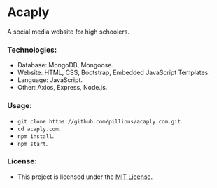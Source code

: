 # Acaply

A social media website for high schoolers.

### Technologies:
- Database: MongoDB, Mongoose.
- Website: HTML, CSS, Bootstrap, Embedded JavaScript Templates.
- Language: JavaScript.
- Other: Axios, Express, Node.js.

### Usage:
- `git clone https://github.com/pillious/acaply.com.git`.
- `cd acaply.com`.
- `npm install`.
- `npm start`.

### License:
- This project is licensed under the [MIT License](https://en.wikipedia.org/wiki/MIT_License).
